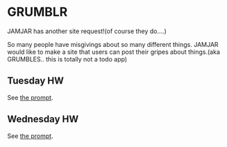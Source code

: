 # GRUMBLR

JAMJAR has another site request!(of course they do....)

So many people have misgivings about so many different things. JAMJAR would like to make a site that users can post their gripes about things.(aka GRUMBLES.. this is totally not a todo app)

## Tuesday HW

See [the prompt](hw_d02.md).

## Wednesday HW

See [the prompt](hw_d03.md).
